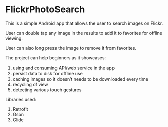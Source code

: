 # FlickrPhotoSearch
This is a simple Android app that allows the user to search images on Flickr.

User can double tap any image in the results to add it to favorites for offline viewing.

User can also long press the image to remove it from favorites.

The project can help beginners as it showcases:
1. using and consuming API/web service in the app
2. persist data to disk for ofﬂine use
3. caching images so it doesn’t needs to be downloaded every time
4. recycling of view
5. detecting various touch gestures 

Libraries used:
1. Retrofit
2. Gson
3. Glide

